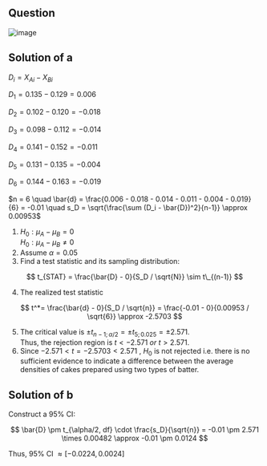 ## Question

![image](https://github.com/user-attachments/assets/015831b0-d1ba-4bea-81ac-fc10b8e1c30e)

## Solution of a

$D_i = X_{Ai} - X_{Bi}$

$D_1 = 0.135 - 0.129 = 0.006$

$D_2 = 0.102 - 0.120 = -0.018$

$D_3 = 0.098 - 0.112 = -0.014$

$D_4 = 0.141 - 0.152 = -0.011$

$D_5 = 0.131 - 0.135 = -0.004$

$D_6 = 0.144 - 0.163 = -0.019$

$n = 6 \quad \bar{d} = \frac{0.006 - 0.018 - 0.014 - 0.011 - 0.004 - 0.019}{6} = -0.01 \quad s_D = \sqrt{\frac{\sum (D_i - \bar{D})^2}{n-1}} \approx 0.00953$

1. $H_0 : \mu_A - \mu_B = 0$  
$H_0 : \mu_A - \mu_B \neq 0$
2. Assume $\alpha = 0.05$
3. Find a test statistic and its sampling distribution:

$$
t_{STAT} = \frac{\bar{D} - 0}{S_D / \sqrt{N}} \sim t\_{(n-1)}
$$
  
4. The realized test statistic

$$
t^*= \frac{\bar{d} - 0}{S_D / \sqrt{n}} = \frac{-0.01 - 0}{0.00953 / \sqrt{6}} \approx -2.5703
$$

5. The critical value is $\pm t_{n - 1; \alpha / 2} = \pm t_{5; 0.025} = \pm 2.571.$  
Thus, the rejection region is $t < -2.571 \ or \ t > 2.571.$
6. Since $-2.571 < t = -2.5703 < 2.571$ , $H_0$ is not rejected i.e. there is no sufficient evidence to indicate a difference between the average densities of cakes prepared using two types of batter.

## Solution of b
Construct a 95% CI:  

$$
\bar{D} \pm t_{\alpha/2, df} \cdot \frac{s_D}{\sqrt{n}} =  
-0.01 \pm 2.571 \times 0.00482 \approx  
-0.01 \pm 0.0124
$$

Thus, 95% CI $\approx [-0.0224, 0.0024]$

